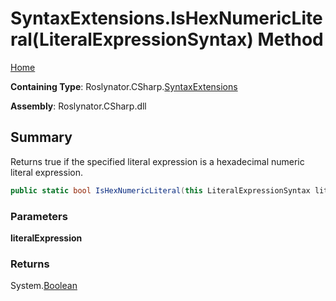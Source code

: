 # SyntaxExtensions\.IsHexNumericLiteral\(LiteralExpressionSyntax\) Method

[Home](../../../../README.md)

**Containing Type**: Roslynator\.CSharp\.[SyntaxExtensions](../README.md)

**Assembly**: Roslynator\.CSharp\.dll

## Summary

Returns true if the specified literal expression is a hexadecimal numeric literal expression\.

```csharp
public static bool IsHexNumericLiteral(this LiteralExpressionSyntax literalExpression)
```

### Parameters

**literalExpression**

### Returns

System\.[Boolean](https://docs.microsoft.com/en-us/dotnet/api/system.boolean)

